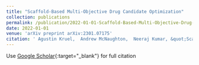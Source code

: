 ```yaml
---
title: "Scaffold-Based Multi-Objective Drug Candidate Optimization"
collection: publications
permalink: /publication/2022-01-01-Scaffold-Based-Multi-Objective-Drug-Candidate-Optimization
date: 2022-01-01
venue: 'arXiv preprint arXiv:2301.07175'
citation: ' Agustin Kruel,  Andrew McNaughton,  Neeraj Kumar, &quot;Scaffold-Based Multi-Objective Drug Candidate Optimization.&quot; arXiv preprint arXiv:2301.07175, 2022.'
---
```

Use [Google Scholar](https://scholar.google.com/scholar?q=Scaffold+Based+Multi+Objective+Drug+Candidate+Optimization){:target="_blank"} for full citation